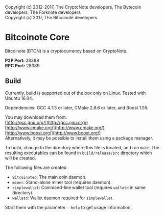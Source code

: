 Copyright (c) 2012-2017, The CryptoNote developers, The Bytecoin developers, The Forknote developers  
Copyright (c) 2017, The Bitcoinote developers

# Bitcoinote Core

Bitcoinote (BTCN) is a cryptocurrency based on CryptoNote.

**P2P Port:** 28388  
**RPC Port:** 28389

## Build

Currently, build is supported out of the box only on Linux. Tested with Ubuntu 16.04.

Dependencies: GCC 4.7.3 or later, CMake 2.8.6 or later, and Boost 1.55.

You may download them from:  
[http://gcc.gnu.org/](http://gcc.gnu.org/)  
[http://www.cmake.org/](http://www.cmake.org/)  
[http://www.boost.org/](http://www.boost.org/)  
Alternatively, it may be possible to install them using a package manager.

To build, change to the directory where this file is located, and run `make`. The resulting executables can be found in `build/release/src` directory which will be created.

The following files are created:

* `Bitcoinoted`: The main coin daemon.
* `miner`: Stand-alone miner tool (requires daemon).
* `simplewallet`: Command-line wallet tool (requires `walletd` in same directory).
* `walletd`: Wallet daemon required for `simplewallet`.

Start them with the parameter `--help` to get usage information.
